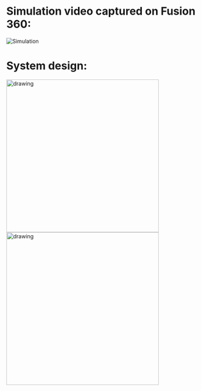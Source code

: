 # Simulation video captured on Fusion 360:
![Simulation](https://github.com/BaudouinBelpaire/Human_Eye_Mechanism/assets/157626337/ebc2eb82-1f36-4289-9344-ba2d1a7d7d72)

# System design:
<img src="https://github.com/BaudouinBelpaire/Human_Eye_Mechanism/assets/157626337/1d513e71-84d5-4f14-9b98-83015d6125d5" alt="drawing" height="400"/>
<img src="https://github.com/BaudouinBelpaire/Human_Eye_Mechanism/assets/157626337/cf50219a-3c3e-45fb-a7f2-55458e933205" alt="drawing" height="400"/>
